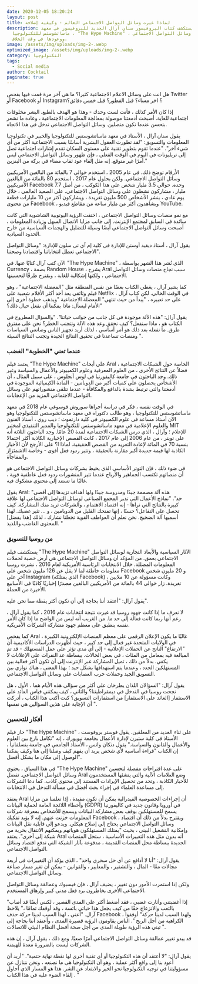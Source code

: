 ```yaml
---
date: 2020-12-05 18:20:24
layout: post
title: لماذا غيرت وسائل التواصل الاجتماعي العالم - وكيفية إصلاحه
description: يستكشف كتاب البروفيسور سنان آرال الجديد للبروفيسور في معهد
  ماساتشوستس للتكنولوجيا ، "The Hype Machine" ، مخاطر وسائل التواصل الاجتماعي
  ووعودها في وقت الخلاف.
image: /assets/img/uploads/img-2-.webp
optimized_image: /assets/img/uploads/img-2-.webp
category: التكنولوجيا
tags:
  - Social media
author: Cocktail
paginate: true
---
```

هل انت على وسائل الاعلام الاجتماعية كثيرا؟ ما هي آخر مرة قمت فيها بفحص Twitter أو Facebook أو Instagram؟ اخر مساء؟ قبل الفطور؟ قبل خمس دقائق؟

إذا كان الأمر كذلك ، فأنت لست وحدك - وهذا هو الهدف بالطبع. البشر مخلوقات اجتماعية للغاية. أصبحت أدمغتنا موصولة بمعالجة المعلومات الاجتماعية ، وعادة ما نشعر بتحسن عندما نكون متصلين. وسائل التواصل الاجتماعي تدخل في هذا الاتجاه.

يقول سنان آرال ، الأستاذ في معهد ماساتشوستس للتكنولوجيا والخبير في تكنولوجيا المعلومات والتسويق: "لقد تطورت العقول البشرية أساسًا بسبب الاجتماعية أكثر من أي شيء آخر". "عندما تقوم بتطوير تقنية على مستوى السكان تقدم إشارات اجتماعية تصل إلى تريليونات في اليوم في الوقت الفعلي ، فإن ظهور وسائل التواصل الاجتماعي ليس أمرًا غير متوقع. إنه مثل إلقاء عود ثقاب مضاء في بركة من البنزين."

الأرقام توضح ذلك. في عام 2005 ، استخدم حوالي 7 بالمائة من البالغين الأمريكيين وسائل التواصل الاجتماعي. ولكن بحلول عام 2017 ، استخدم 80 بالمائة من البالغين الأمريكيين Facebook وحده. حوالي 3.5 مليار شخص على هذا الكوكب ، من أصل 7.7 مليار ، مشاركون نشطون على وسائل التواصل الاجتماعي. على الصعيد العالمي ، خلال يوم عادي ، ينشر الأشخاص 500 مليون تغريدة ، ويشاركون أكثر من 10 مليارات قطعة من محتوى Facebook ، ويشاهدون أكثر من مليار ساعة من مقاطع فيديو YouTube.

مع نمو منصات وسائل التواصل الاجتماعي ، اختفت الرؤية اليوتوبية الشاشوية التي كانت سائدة في السابق لمجتمع الإنترنت. إلى جانب مزايا الاتصال السهل وزيادة المعلومات ، أصبحت وسائل التواصل الاجتماعي أيضًا وسيلة للتضليل والهجمات السياسية من خارج الحدود السيادية.

يقول آرال ، أستاذ ديفيد أوستن للإدارة في كلية إم آي تي ​​سلون للإدارة: "وسائل التواصل الاجتماعي تعطل انتخاباتنا واقتصادنا وصحتنا".

الآن كتب آرال كتابًا عنها. في "The Hype Machine" ، الذي نُشر هذا الشهر بواسطة Currency ، بصمة Random House ، يشرح Aral سبب نجاح منصات وسائل التواصل الاجتماعي ، ولكنها إشكالية للغاية ، ويقترح طرقًا لتحسينها.

كما يشير آرال ، يغطي الكتاب بعضًا من نفس المنطقة مثل "المعضلة الاجتماعية" ، وهو فيلم وثائقي يعد أحد أكثر الأفلام شعبية على Netflix في الوقت الحالي. لكن كتاب آرال ، على حد تعبيره ، "يبدأ من حيث تنتهي" المعضلة الاجتماعية "ويذهب خطوة أخرى إلى الأمام ليسأل: ماذا يمكننا أن نفعل حيال ذلك؟"

يقول آرال: "هذه الآلة موجودة في كل جانب من جوانب حياتنا". "والسؤال المطروح في الكتاب هو ، ماذا سنفعل؟ كيف نحقق وعد هذه الآلة ونتجنب الخطر؟ نحن على مفترق طرق. ما نفعله بعد ذلك هو أمر أساسي ، لذلك أريد تجهيز الناس وصانعي السياسات ومنصات تساعدنا في تحقيق النتائج الجيدة وتجنب النتائج السيئة ".

### عندما تعني "الخطوبة" الغضب

يعتمد فيلم "The Hype Machine" على أبحاث Aral الخاصة حول الشبكات الاجتماعية ، فضلاً عن النتائج الأخرى ، من العلوم المعرفية وعلوم الكمبيوتر والأعمال والسياسة وغير ذلك. وجد الباحثون في جامعة كاليفورنيا في لوس أنجلوس ، على سبيل المثال ، أن الأشخاص يحصلون على كميات أكبر من الدوبامين - المادة الكيميائية الموجودة في أدمغتنا والتي ترتبط بشدة بالدافع والمكافأة - عندما تتلقى منشوراتهم على وسائل التواصل الاجتماعي المزيد من الإعجابات.

في الوقت نفسه ، فكر في دراسة أجراها سوروش فوسوغي عام 2018 في معهد ماساتشوستس للتكنولوجيا ، وهو طالب دكتوراه في معهد ماساتشوستس للتكنولوجيا وهو الآن أستاذ مساعد في علوم الكمبيوتر في كلية دارتموث ؛ ديب روي ، أستاذ الفنون والعلوم الإعلامية في معهد ماساتشوستس للتكنولوجيا والمدير التنفيذي لمختبر MIT للإعلام ؛ وآرال ، الذي درس الشبكات الاجتماعية لمدة 20 عامًا. وجد الباحثون الثلاثة أنه على تويتر ، من عام 2006 إلى عام 2017 ، كانت القصص الإخبارية الكاذبة أكثر احتمالا بنسبة 70 في المائة لإعادة التغريد من القصص الحقيقية. لماذا ا؟ على الأرجح لأن الأخبار الكاذبة لها قيمة جديدة أكبر مقارنة بالحقيقة ، وتثير ردود فعل أقوى - وخاصة الاشمئزاز والمفاجأة.

في ضوء ذلك ، فإن التوتر الأساسي الذي يحيط بشركات وسائل التواصل الاجتماعي هو أن منصاتهم تكتسب الجماهير والأرباح عندما تثير المنشورات ردود فعل عاطفية قوية ، غالبًا ما تستند إلى محتوى مشكوك فيه.

يقول Aral: "هذه آلة مصممة جيدًا ومدروسة جيدًا ولها أهداف تزيدها إلى أقصى حد". "نماذج الأعمال التي تدير المجمع الصناعي لوسائل التواصل الاجتماعي لها علاقة كبيرة بالنتائج التي نراها - إنه اقتصاد الاهتمام ، والشركات تريد منك المشاركة. كيف تحصل على التفاعل؟ حسنًا ، إنها تمنحك القليل من الدوبامين ، و ... تثير غضبك. لهذا أسميها آلة الضجيج. نحن نعلم أن العواطف القوية تجعلنا نشارك ، لذلك \[هذا يفضل] المحتوى الغاضب واللذيذ. "

### من روسيا للتسويق

يستكشف فيلم "The Hype Machine" الآثار السياسية والأبعاد التجارية لوسائل التواصل الاجتماعي بعمق. من المؤكد أن وسائل التواصل الاجتماعي هي أرض خصبة لحملات المعلومات المضللة. خلال الانتخابات الرئاسية الأمريكية لعام 2016 ، نشرت روسيا معلومات خاطئة لما لا يقل عن 126 مليون شخص على Facebook و 20 مليون شخص آخر على Instagram (الذي يمتلكه Facebook) ، وكانت مسؤولة عن 10 ملايين تغريدة. زار حوالي 44 بالمائة من الأمريكيين البالغين مصدرًا إخباريًا كاذبًا في الأسابيع الأخيرة من الحملة.

يقول آرال: "أعتقد أننا بحاجة إلى أن نكون أكثر يقظة مما نحن عليه".

لا نعرف ما إذا كانت جهود روسيا قد غيرت نتيجة انتخابات عام 2016 ، كما يقول آرال ، رغم أنها ربما كانت فعالة إلى حد ما. من الغريب أنه ليس من الواضح ما إذا كان الأمر نفسه ينطبق على معظم جهود مشاركة الشركات الأمريكية.

كما يفحص Aral ، غالبًا ما يكون الإعلان الرقمي على معظم المنصات الإلكترونية الكبيرة في الولايات المتحدة غير فعال إلى حد كبير ، حيث أظهرت الدراسات الأكاديمية أن "الارتفاع" الناتج عن الحملات الإعلانية - إلى أي مدى تؤثر على عمل المستهلك - قد تم المبالغة فيه بمعامل من المئات ، في بعض الحالات. ببساطة عد النقرات على الإعلانات لا يكفي. بدلاً من ذلك ، تميل المشاركة عبر الإنترنت إلى أن تكون أكثر فعالية بين المستهلكين الجدد ، وعندما يتم استهدافها بشكل جيد ؛ بهذا المعنى ، هناك توازي بين التسويق الجيد وحملات حرب العصابات على وسائل التواصل الاجتماعي.

يقول آرال: "السؤالان اللذان يطرحان علي أكثر من سؤالي هذه الأيام هما ، الأول ، هل نجحت روسيا في التدخل في ديمقراطيتنا؟ والثاني ، كيف يمكنني قياس العائد على الاستثمار \[العائد على الاستثمار] من استثمارات التسويق؟ كنت أكتب هذا الكتاب ، أدركت أن الإجابة على هذين السؤالين هي نفسها ".

### أفكار للتحسين

حاز فيلم "The Hype Machine" على ثناء العديد من المعلقين. يقول فوستر بروفوست ، الأستاذ في كلية ستيرن لإدارة الأعمال بجامعة نيويورك ، إنه "تكامل بارع بين العلوم والأعمال والقانون والسياسة." يقول دنكان واتس ، الأستاذ الجامعي في جامعة بنسلفانيا ، إن الكتاب "قراءة أساسية لأي شخص يريد أن يفهم كيف وصلنا إلى هنا وكيف يمكننا الوصول إلى مكان ما بشكل أفضل".

في هذا السياق ، يحتوي "The Hype Machine" على عدة اقتراحات مفصلة لتحسين وسائل التواصل الاجتماعي. تفضل Aral وضع العلامات الآلية والتي ينشئها المستخدمون للأخبار الكاذبة ، وتحد من تحصيل الإيرادات المستند إلى محتوى كاذب. كما دعا الشركات إلى مساعدة العلماء في إجراء بحث أفضل في مسألة التدخل في الانتخابات.

يعتقد Aral أن إجراءات الخصوصية الفيدرالية يمكن أن تكون مفيدة ، إذا تعلمنا من مزايا وأخطاء اللائحة العامة لحماية البيانات (GDPR) في أوروبا وقانون جديد في كاليفورنيا يسمح للمستهلكين بوقف بعض مشاركة البيانات ويسمح للأشخاص بمعرفة شركات المعلومات خزنت عنهم. إنه لا يؤيد تفكيك Facebook ، ويقترح بدلاً من ذلك أن اقتصاد وسائل التواصل الاجتماعي يحتاج إلى إصلاح هيكلي. ويدعو إلى قابلية نقل البيانات وإمكانية التشغيل البيني ، بحيث "يمتلك المستهلكون هوياتهم ويمكنهم الانتقال بحرية من شبكة إلى أخرى". يعتقد Aral أنه بدون مثل هذه التغييرات الأساسية ، ستحل المنصات الجديدة ببساطة محل المنصات القديمة ، مدفوعة بآثار الشبكة التي تدفع اقتصاد وسائل التواصل الاجتماعي.

يقول آرال: "أنا لا أدافع عن أي حل سحري واحد" ، الذي يؤكد أن التغييرات في أربعة مجالات معًا - المال ، والتشفير ، والمعايير ، والقوانين - يمكن أن تغير مسار صناعة وسائل التواصل الاجتماعي.

ولكن إذا استمرت الأمور دون تغيير ، يضيف آرال ، فإن فيسبوك وعمالقة وسائل التواصل الاجتماعي الأخرى يخاطرون برد فعل مدني كبير وإرهاق المستخدم.

"إذا أغضبتني وأثارت غضبي ، فقد أضغط أكثر على المدى القصير ، لكنني أيضًا قد أصاب بالتعب والانزعاج حقًا من كيف يجعل هذا حياتي بائسة ، وقد أوقفك تمامًا ،" يلاحظ آرال. "أعني ، لهذا السبب لدينا حركة حذف Facebook ، ولهذا السبب لدينا حركة" أوقفوا الكراهية من أجل الربح ". الناس يقاومون الرؤية قصيرة المدى ، وأعتقد أننا بحاجة إلى تبني هذه الرؤية طويلة المدى من أجل صحة أفضل النظام البيئي للاتصالات ".

قد يبدو تغيير عمالقة وسائل التواصل الاجتماعي أمرًا صعبًا. ومع ذلك ، يقول آرال ، إن هذه الشركات ليست بالضرورة معدة للهيمنة.

يقول آرال: "لا أعتقد أن هذه التكنولوجيا أو أي تقنية أخرى لها نقطة نهاية حتمية". "أريد أن أعود بنا إلى واقع أكثر عملية ، وهو أن التكنولوجيا هي ما نصنعه ، ونحن نتنازل عن مسؤوليتنا في توجيه التكنولوجيا نحو الخير والابتعاد عن الشر. هذا هو المسار الذي أحاول إلقاء الضوء عليه في هذا الكتاب . "